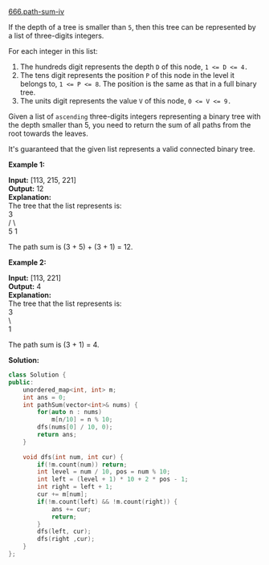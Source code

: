 [666.path-sum-iv](https://leetcode.com/problems/path-sum-iv/)  

If the depth of a tree is smaller than `5`, then this tree can be represented by a list of three-digits integers.

For each integer in this list:

1.  The hundreds digit represents the depth `D` of this node, `1 <= D <= 4.`
2.  The tens digit represents the position `P` of this node in the level it belongs to, `1 <= P <= 8`. The position is the same as that in a full binary tree.
3.  The units digit represents the value `V` of this node, `0 <= V <= 9.`

Given a list of `ascending` three-digits integers representing a binary tree with the depth smaller than 5, you need to return the sum of all paths from the root towards the leaves.

It's guaranteed that the given list represents a valid connected binary tree.

**Example 1:**

  
**Input:** \[113, 215, 221\]  
**Output:** 12  
**Explanation:**   
The tree that the list represents is:  
    3  
   / \\  
  5   1  
  
The path sum is (3 + 5) + (3 + 1) = 12.  

**Example 2:**

  
**Input:** \[113, 221\]  
**Output:** 4  
**Explanation:**   
The tree that the list represents is:   
    3  
     \\  
      1  
  
The path sum is (3 + 1) = 4.  



**Solution:**  

```cpp
class Solution {
public:
    unordered_map<int, int> m;
    int ans = 0;
    int pathSum(vector<int>& nums) {
        for(auto n : nums)
            m[n/10] = n % 10;
        dfs(nums[0] / 10, 0);
        return ans;
    }
    
    void dfs(int num, int cur) {
        if(!m.count(num)) return;
        int level = num / 10, pos = num % 10;
        int left = (level + 1) * 10 + 2 * pos - 1;
        int right = left + 1;
        cur += m[num];
        if(!m.count(left) && !m.count(right)) {
            ans += cur;
            return;
        }
        dfs(left, cur);
        dfs(right ,cur);
    }
};
```
      